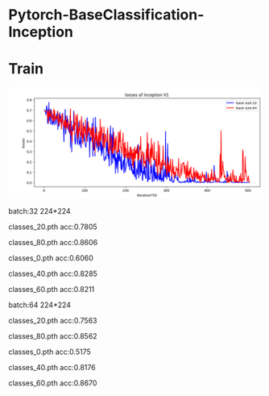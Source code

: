 # Pytorch-BaseClassification-Inception
# Train
![Image text](https://github.com/futureisatyourhand/Pytorch-BaseClassification-Inception/blob/master/inceptionv1.png)

batch:32 224*224

classes_20.pth acc:0.7805

classes_80.pth acc:0.8606

classes_0.pth acc:0.6060

classes_40.pth acc:0.8285

classes_60.pth acc:0.8211

batch:64 224*224

classes_20.pth acc:0.7563

classes_80.pth acc:0.8562

classes_0.pth acc:0.5175

classes_40.pth acc:0.8176

classes_60.pth acc:0.8670
